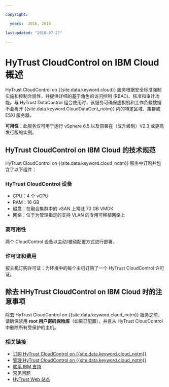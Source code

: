 ```yaml
---

copyright:

  years:  2016, 2018

lastupdated: "2018-07-27"

---
```


# HyTrust CloudControl on IBM Cloud 概述

HyTrust CloudControl on {{site.data.keyword.cloud}} 服务根据安全标准强制实施和控制合规性，并提供详细的基于角色的访问控制 (RBAC)、核准和审计功能。与 HyTrust DataControl 组合使用时，该服务可确保虚拟机和工作负载数据不会离开 {{site.data.keyword.CloudDataCent_notm}} 内的特定区域、集群或 ESXi 服务器。

**可用性**：此服务仅可用于运行 vSphere 6.5 以及部署在（或升级到）V2.3 或更高发行版的实例。

## HyTrust CloudControl on IBM Cloud 的技术规范

HyTrust CloudControl on {{site.data.keyword.cloud_notm}} 服务中订购并包含了以下组件：

### HyTrust CloudControl 设备

* CPU：4 个 vCPU
* RAM：16 GB
* 磁盘：在融合集群中的 vSAN 上常驻 70 GB VMDK
* 网络：位于为管理指定的支持 VLAN 的专用可移植网络上

### 高可用性

两个 CloudControl 设备以主动/被动配置方式进行部署。

### 许可证和费用

按主机订购许可证：为环境中的每个主机订购了一个 HyTrust CloudControl 许可证。

## 除去 HHyTrust CloudControl on IBM Cloud 时的注意事项

除去 HyTrust CloudControl on {{site.data.keyword.cloud_notm}} 服务之前，请确保禁用 **root 用户密码保险库**（如果已配置），并且从 HyTrust CloudControl 中删除所有受保护的主机。

### 相关链接

* [订购 HyTrust CloudControl on {{site.data.keyword.cloud_notm}}](htcc_ordering.html)
* [管理 HyTrust CloudControl on {{site.data.keyword.cloud_notm}}](managinghtcc.html)
* [联系 IBM 支持](../vmonic/trbl_support.html)
* [常见问题](../vmonic/faq.html)
* [HyTrust Web 站点](https://www.hytrust.com/)
